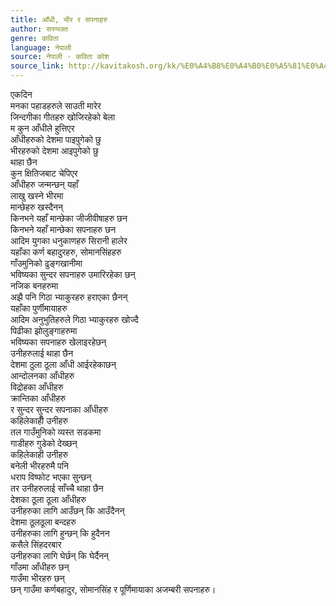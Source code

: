 ```yaml
---
title: आँधी, भीर र सपनाहरु
author: सरुभक्त
genre: कविता
language: नेपाली
source: नेपाली - कविता कोश
source_link: http://kavitakosh.org/kk/%E0%A4%B8%E0%A4%B0%E0%A5%81%E0%A4%AD%E0%A4%95%E0%A5%8D%E0%A4%A4
---
```


एकदिन  
मनका पहाडहरुले साउती मारेर  
जिन्दगीका गीतहरु खोजिरहेको बेला  
म कुन आँधीले हुत्तिएर  
आँधीहरुको देशमा पाइपुगेको छु  
भीरहरुको देशमा आइपुगेको छु  
थाहा छैन  
कुन क्षितिजबाट चेपिएर  
आँधीहरु जन्मन्छन् यहाँ  
लाखु खस्ने भीरमा  
मान्छेहरु खस्दैनन्  
किनभने यहाँ मान्छेका जीजीवीषाहरु छन  
किनभने यहाँ मान्छेका सपनाहरु छन  
आदिम युगका धनुकाणहरु सिरानी हालेर  
यहाँका कर्ण बहादुरहरु, सोमानसिंहहरु  
गाँउमुनिको ढुङ्गखानीमा  
भविष्यका सुन्दर सपनाहरु उमारिरहेका छन्  
नजिक बनहरुमा  
अझै पनि गिठा भ्याकुरहरु हराएका छैनन्  
यहाँका पुर्णीमायाहरु  
आदिम अनुभुतिहरुले गिठा भ्याकुरहरु खोज्दै  
पिढीका झोलुङ्गाहरुमा  
भविष्यका सपनाहरु खेलाइरहेछन्  
उनीहरुलाई थाहा छैन  
देशमा ठुला ठूला आँधी आईरहेकाछन्  
आन्दोलनका आँधीहरु  
विद्रोहका आँधीहरु  
क्रान्तिका आँधीहरु  
र सुन्दर सुन्दर सपनाका आँधीहरु  
कहिलेकाहीँ उनीहरु  
तल गाउँमुनिको व्यस्त सडकमा  
गाडीहरु गुडेको देख्छन्  
कहिलेकाही उनीहरु  
बनेली भीरहरुमै पनि  
धराप विष्फोट भएका सुन्छन्  
तर उनीहरुलाई साँच्चै थाहा छैन  
देशका ठूला ठूला आँधीहरु  
उनीहरुका लागि आउँछन् कि आउँदैनन्  
देशमा ठूलठूला बन्दहरु  
उनीहरुका लागि हुन्छन् कि हुदैनन  
कसैले सिंहदरबार  
उनीहरुका लागि घेर्छन् कि घेर्दैनन्  
गाँउमा आँधीहरु छन्  
गाउँमा भीरहरु छन्  
छन् गाउँमा कर्णबहादुर, सोमानसिंह र पूर्णिमायाका अजम्बरी सपनाहरु।
